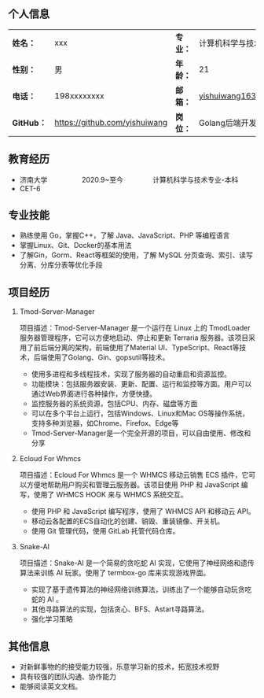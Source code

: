 ## 个人信息 

|        |                    |              |              |
|--------|--------------------|--------------|--------------|
| **姓名：** | xxx                | **专业：**    | 计算机科学与技术 |
| **性别：** | 男                 | **年龄：**    | 21           |
| **电话：** | 198xxxxxxxx       | **邮箱：**    | yishuiwang163@gmail.com |
| **GitHub：** | https://github.com/yishuiwang | **岗位：**    | Golang后端开发 |

## 教育经历 

* 济南大学&emsp;&emsp;&emsp;&emsp;&emsp;2020.9~至今&emsp;&emsp;&emsp;&emsp; 计算机科学与技术专业-本科 
* CET-6 

## 专业技能

* 熟练使用 Go，掌握C++，了解 Java、JavaScript、PHP 等编程语言
* 掌握Linux、Git、Docker的基本用法
* 了解Gin，Gorm、React等框架的使用，了解 MySQL 分页查询、索引、读写分离、分库分表等优化手段

## 项目经历

1. Tmod-Server-Manager

   项目描述：Tmod-Server-Manager 是一个运行在 Linux 上的 TmodLoader 服务器管理程序，它可以方便地启动、停止和更新 Terraria 服务器。该项目采用了前后端分离的架构，前端使用了Material UI、TypeScript、React等技术，后端使用了Golang、Gin、gopsutil等技术。

   - 使用多进程和多线程技术，实现了服务器的自动重启和资源监控。
   - 功能模块：包括服务器安装、更新、配置、运行和监控等方面。用户可以通过Web界面进行各种操作，方便快捷。
   - 监控服务器的系统资源，包括CPU、内存、磁盘等方面
   - 可以在多个平台上运行，包括Windows、Linux和Mac OS等操作系统，支持多种浏览器，如Chrome、Firefox、Edge等
   - Tmod-Server-Manager是一个完全开源的项目，可以自由使用、修改和分享


2. Ecloud For Whmcs

   项目描述：Ecloud For Whmcs 是一个 WHMCS 移动云销售 ECS 插件，它可以方便地帮助用户购买和管理云服务器。该项目使用 PHP 和 JavaScript 编写，使用了 WHMCS HOOK 来与 WHMCS 系统交互。

   - 使用 PHP 和 JavaScript 编写程序，使用了 WHMCS API 和移动云 API。
   - 移动云各配置的ECS自动化的创建、销毁、重装镜像、开关机。
   - 使用 Git 管理代码，使用 GitLab 托管代码仓库。


3. Snake-AI

   项目描述：Snake-AI 是一个简易的贪吃蛇 AI 实现，它使用了神经网络和遗传算法来训练 AI 玩家。使用了 termbox-go 库来实现游戏界面。

   - 实现了基于遗传算法的神经网络训练算法，训练出了一个能够自动玩贪吃蛇的 AI 。
   - 其他寻路算法的实现，包括贪心、BFS、Astart寻路算法。
   - 强化学习策略


## 其他信息 
* 对新鲜事物的的接受能力较强，乐意学习新的技术，拓宽技术视野
* 具有较强的团队沟通、协作能力
* 能够阅读英文文档。
